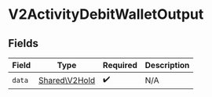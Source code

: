 # V2ActivityDebitWalletOutput


## Fields

| Field                                          | Type                                           | Required                                       | Description                                    |
| ---------------------------------------------- | ---------------------------------------------- | ---------------------------------------------- | ---------------------------------------------- |
| `data`                                         | [Shared\V2Hold](../../Models/Shared/V2Hold.md) | :heavy_check_mark:                             | N/A                                            |